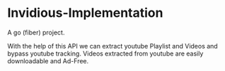 # Invidious-Implementation

A go (fiber) project.

With the help of this API we can extract youtube Playlist and Videos and bypass youtube tracking.
Videos extracted from youtube are easily downloadable and Ad-Free.
